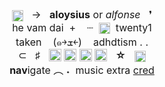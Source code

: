 <div style="text-align:center"><span style="font-size:12pt"><img alt="" height="20" src="https://64.media.tumblr.com/16a48b80c7bb007ed2d688cd0851bb48/c8406d8a049fc189-9e/s75x75_c1/fb2e106f003c4f322b4c4de5d1a53822e11c0405.gif" style="height:auto; vertical-align:middle; width:18px" width="20" />&nbsp; &nbsp;&rarr;&nbsp; &nbsp;<b>aloysius</b> or <i>alfonse</i>&nbsp; &nbsp;❜<br />
he vam dai&nbsp; +&nbsp; &nbsp; ┈&nbsp; <img alt="" height="20" src="https://64.media.tumblr.com/5b402a9e719a8f5dd6b492dfd54433ef/c8406d8a049fc189-b2/s75x75_c1/862de3038ed460244ce1d9e81b83ff7e414455fa.gif" style="height:auto; vertical-align:middle; width:18px" width="20" />&nbsp; twenty1<br />
taken&nbsp; &nbsp; (๑￫ܫ￩)&nbsp; &nbsp; adhdtism . .<br />
&sub;&nbsp; &nbsp;<span style="font-family:times new roman">♯</span>&nbsp; &nbsp;<img alt="" height="27" src="https://i.postimg.cc/jSHDWkt4/Untitled512-20220917095323.png" style="height:20px; margin-top:-3px; vertical-align:middle; width:20px" width="27" />&nbsp;<img alt="" height="27" src="https://i.postimg.cc/m2Fz4gnq/Untitled512-20220917094756.png" style="height:20px; margin-top:-3px; vertical-align:middle; width:20px" width="27" />&nbsp;<img alt="" height="27" src="https://i.postimg.cc/PqZnfBHd/Untitled512-20220917093726.png" style="font-size:12pt; height:20px; margin-top:-3px; vertical-align:middle; width:20px" width="27" />&nbsp;<img alt="" height="27" src="https://i.postimg.cc/Rqrcm6LS/Untitled512-20220917100652.png" style="font-size:12pt; height:20px; margin-top:-3px; vertical-align:middle; width:20px" width="27" />&nbsp; &nbsp;<b>☆</b>&nbsp; &nbsp;<img alt="" height="20" src="https://64.media.tumblr.com/fd87c73da5041d646f3ad0a2d2543847/tumblr_pt1jn29l3E1xy0eh3o1_75sq.gif" style="height:auto; vertical-align:middle; width:18px" width="20" /><br />
<b>nav</b>igate&nbsp;︵&nbsp;˖&nbsp; music extra <a href="https://www.quotev.com/kleenexbox">cred</a></span></div>
